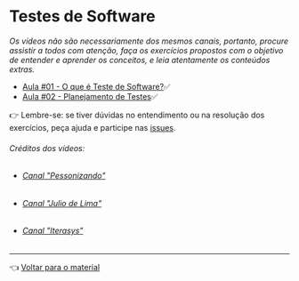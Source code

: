 # Testes de Software

_Os vídeos não são necessariamente dos mesmos canais, portanto, procure assistir a todos com atenção, faça os exercícios propostos com o objetivo de entender e aprender os conceitos, e leia atentamente os conteúdos extras._

- [Aula #01 - O que é Teste de Software?](aula01/aula.md)✅
- [Aula #02 - Planejamento de Testes](aula02/aula.md)✅

👉 Lembre-se: se tiver dúvidas no entendimento ou na resolução dos exercícios, peça ajuda e participe nas [issues](https://github.com/cwi-reset/edicao-04-level-1/issues).

###### _Créditos dos vídeos:_
 - ###### [Canal "Pessonizando"](https://www.youtube.com/c/pessonizando)
 - ###### [Canal "Julio de Lima"](https://www.youtube.com/c/JuliodeLimas)
 - ###### [Canal "Iterasys"](https://www.youtube.com/c/IterasysBrasil)
  
---

👈 [Voltar para o material](../material.md)
